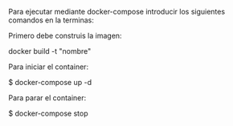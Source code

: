 Para ejecutar mediante docker-compose introducir los siguientes comandos en la terminas:

Primero debe construis la imagen:

docker build -t "nombre"

Para iniciar el container:

$ docker-compose up -d

Para parar el container:

$ docker-compose stop
